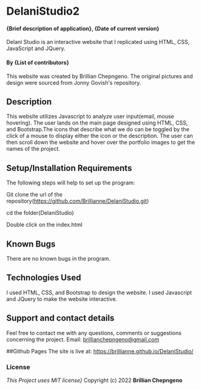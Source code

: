 # DelaniStudio2

#### {Brief description of application}, {Date of current version}
Delani Studio is an interactive website that I replicated using HTML, CSS, JavaScript and JQuery. 
#### By **{List of contributors}**
This website was created by Brillian Chepngeno. The original pictures and design were sourced from Jonny Govish's repository.
## Description
This website utilizes Javascript to analyze user input(email, mouse hovering). The user lands on the main page designed using HTML, CSS, and Bootstrap.The icons that describe what we do can be toggled by the click of a mouse to display either the icon or the description. The user can then scroll down the website and hover over the portfolio images to get the names of the project.
## Setup/Installation Requirements
The following steps will help to set up the program: 

Git clone the url of the repository(https://github.com/Brillianne/DelaniStudio.git)

cd the folder(DelaniStudio)

Double click on the index.html

## Known Bugs
There are no known bugs in the program.

## Technologies Used
I used HTML, CSS, and Bootstrap to design the website. I used Javascript and JQuery to make the website interactive.

## Support and contact details
Feel free to contact me with any questions, comments or suggestions concerning the project. Email: brillianchepngeno@gmail.com

##Github Pages
The site is live at: https://brillianne.github.io/DelaniStudio/
### License
*This Project uses MIT license}*
Copyright (c) 2022 **Brillian Chepngeno**
